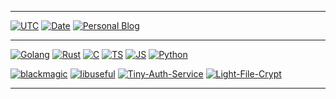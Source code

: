 ------

[![UTC](https://time.vlue.dev/api/badge?tz=UTC&version=0&color=44cc11)](https://time.vlue.dev)
[![Date](https://time.vlue.dev/api/badge?tz=Asia/Seoul&version=0&color=44cc11)](https://time.vlue.dev)
[![Personal Blog](https://badge3.vlue.dev/badge/forthebadge?message=blog&color=44cc11)](https://vlue.dev/)

------

[![Golang](https://badge3.vlue.dev/badge/forthebadge?message=go&color=007d9c)](https://go.dev/)
[![Rust](https://badge3.vlue.dev/badge/forthebadge?message=rust&color=f74c00)](https://www.rust-lang.org/)
[![C](https://badge3.vlue.dev/badge/forthebadge?message=c&color=a9bacd&textcolor=3a3a3a)](https://en.wikipedia.org/wiki/C_(programming_language))
[![TS](https://badge3.vlue.dev/badge/forthebadge?message=ts&color=2f74c0)](https://www.typescriptlang.org/)
[![JS](https://badge3.vlue.dev/badge/forthebadge?message=js&color=ead41c&textcolor=3a3a3a)](https://openjsf.org/)
[![Python](https://badge3.vlue.dev/badge/forthebadge?message=python&color=2b5b84)](https://www.python.org/)

[![blackmagic](https://github-readme-stats.vercel.app/api/pin/?username=lemon-mint&theme=dracula&repo=blackmagic)](https://github.com/lemon-mint/blackmagic)
[![libuseful](https://github-readme-stats.vercel.app/api/pin/?username=lemon-mint&theme=dracula&repo=libuseful)](https://github.com/lemon-mint/libuseful)
[![Tiny-Auth-Service](https://github-readme-stats.vercel.app/api/pin/?username=lemon-mint&theme=dracula&repo=Tiny-Auth-Service)](https://github.com/lemon-mint/Tiny-Auth-Service)
[![Light-File-Crypt](https://github-readme-stats.vercel.app/api/pin/?username=lemon-mint&theme=dracula&repo=Light-File-Crypt)](https://github.com/lemon-mint/Light-File-Crypt)

------
